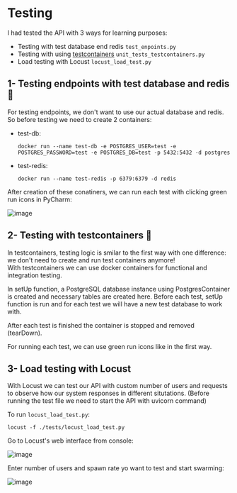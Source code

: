# Testing 
I had tested the API with 3 ways for learning purposes:  
  - Testing with test database end redis ```test_enpoints.py```
  - Testing with using [testcontainers](https://github.com/testcontainers/testcontainers-python) ```unit_tests_testcontainers.py```
  - Load testing with Locust ```locust_load_test.py```  

## 1- Testing endpoints with test database and redis 🐳
For testing endpoints, we don't want to use our actual database and redis. So before testing we need to create 2 containers:  
  - test-db:  
    ``` 
    docker run --name test-db -e POSTGRES_USER=test -e POSTGRES_PASSWORD=test -e POSTGRES_DB=test -p 5432:5432 -d postgres 
    ```
  - test-redis:  
    ``` 
    docker run --name test-redis -p 6379:6379 -d redis 
    ```  
After creation of these conatiners, we can run each test with clicking green run icons in PyCharm:  

  ![image](https://user-images.githubusercontent.com/57798386/162152775-1cb7b3a5-d999-4486-992e-8058b709b5d1.png)

## 2- Testing with testcontainers 🧊
In testcontainers, testing logic is smilar to the first way with one difference: we don't need to create and run test containers anymore!  
With testcontainers we can use docker containers for functional and integration testing.  

In setUp function, a PostgreSQL database instance using PostgresContainer is created and necessary tables are created here. Before each test, setUp function is run and for each test we will have a new test database to work with.  

After each test is finished the container is stopped and removed (tearDown).

For running each test, we can use green run icons like in the first way.

## 3- Load testing with Locust
With Locust we can test our API with custom number of users and requests to observe how our system responses in different situtations. 
(Before running the test file we need to start the API with uvicorn command)  

To run ```locust_load_test.py```:

  ```
  locust -f ./tests/locust_load_test.py
  ``` 
Go to Locust's web interface from console:  

![image](https://user-images.githubusercontent.com/57798386/162163271-3ab341f4-2acd-483e-a201-eda768d9a200.png)

Enter number of users and spawn rate yo want to test and start swarming:

![image](https://user-images.githubusercontent.com/57798386/162162720-d63b0497-91d3-4bb9-bb1c-78bd30d042dd.png)


